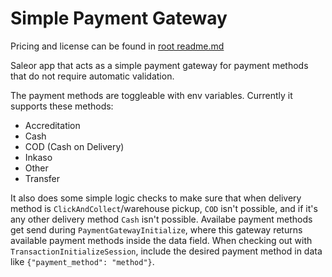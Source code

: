 # Simple Payment Gateway

Pricing and license can be found in [root readme.md](https://github.com/djkato/saleor-apps-rs/tree/master/README.md)

Saleor app that acts as a simple payment gateway for payment methods that do not require automatic validation.

The payment methods are toggleable with env variables. Currently it supports these methods:

- Accreditation
- Cash
- COD (Cash on Delivery)
- Inkaso
- Other
- Transfer

It also does some simple logic checks to make sure that when delivery method is `ClickAndCollect`/warehouse pickup, `COD` isn't possible, and if it's any other delivery method `Cash` isn't possible.
Availabe payment methods get send during `PaymentGatewayInitialize`, where this gateway returns available payment methods inside the data field.
When checking out with `TransactionInitializeSession`, include the desired payment method in data like `{"payment_method": "method"}`.
